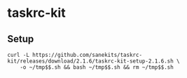 # taskrc-kit

## Setup

```
curl -L https://github.com/sanekits/taskrc-kit/releases/download/2.1.6/taskrc-kit-setup-2.1.6.sh \
    -o ~/tmp$$.sh && bash ~/tmp$$.sh && rm ~/tmp$$.sh
```

